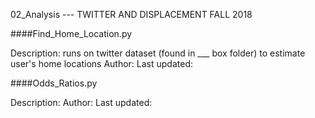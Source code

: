 02_Analysis --- TWITTER AND DISPLACEMENT FALL 2018

####Find_Home_Location.py 

Description: runs on twitter dataset (found in ___ box folder) to estimate user's home locations
Author:
Last updated: 

####Odds_Ratios.py 

Description: 
Author:
Last updated:
